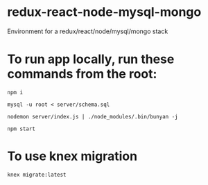 # redux-react-node-mysql-mongo
Environment for a redux/react/node/mysql/mongo stack 

# To run app locally, run these commands from the root:

`npm i`

`mysql -u root < server/schema.sql`

`nodemon server/index.js | ./node_modules/.bin/bunyan -j`

`npm start`

# To use knex migration

`knex migrate:latest`